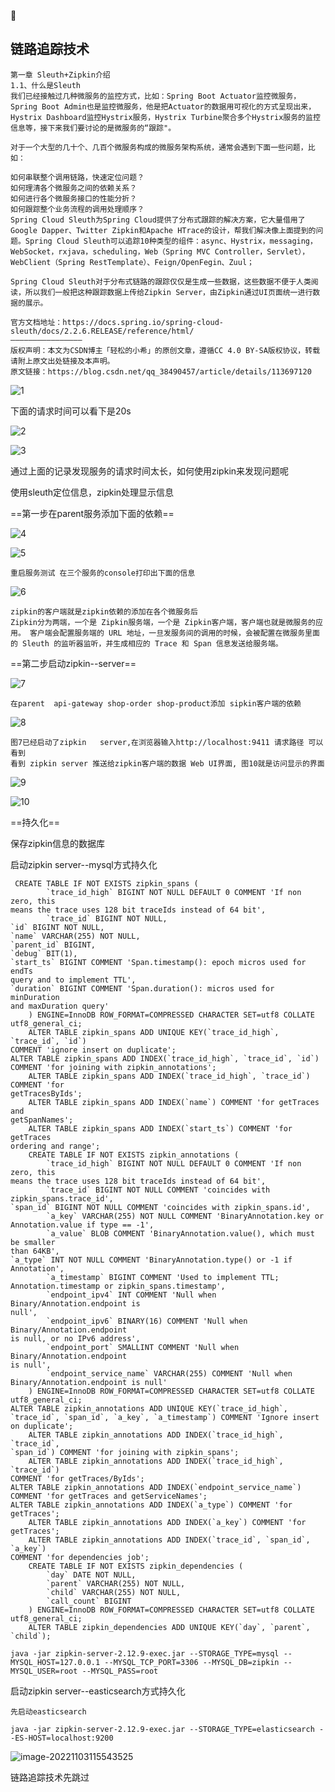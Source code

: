 :first_quarter_moon_with_face:

## 链路追踪技术

```
第一章 Sleuth+Zipkin介绍
1.1、什么是Sleuth
我们已经接触过几种微服务的监控方式，比如：Spring Boot Actuator监控微服务，Spring Boot Admin也是监控微服务，他是把Actuator的数据用可视化的方式呈现出来，Hystrix Dashboard监控Hystrix服务，Hystrix Turbine聚合多个Hystrix服务的监控信息等，接下来我们要讨论的是微服务的“跟踪"。

对于一个大型的几十个、几百个微服务构成的微服务架构系统，通常会遇到下面一些问题，比如：

如何串联整个调用链路，快速定位问题？
如何理清各个微服务之间的依赖关系？
如何进行各个微服务接口的性能分折？
如何跟踪整个业务流程的调用处理顺序？
Spring Cloud Sleuth为Spring Cloud提供了分布式跟踪的解决方案，它大量借用了Google Dapper、Twitter Zipkin和Apache HTrace的设计，帮我们解决像上面提到的问题。Spring Cloud Sleuth可以追踪10种类型的组件：async、Hystrix，messaging，WebSocket，rxjava，scheduling，Web（Spring MVC Controller，Servlet），WebClient（Spring RestTemplate）、Feign/OpenFegin、Zuul；

Spring Cloud Sleuth对于分布式链路的跟踪仅仅是生成一些数据，这些数据不便于人类阅读，所以我们一般把这种跟踪数据上传给Zipkin Server，由Zipkin通过UI页面统一进行数据的展示。

官方文档地址：https://docs.spring.io/spring-cloud-sleuth/docs/2.2.6.RELEASE/reference/html/
————————————————
版权声明：本文为CSDN博主「轻松的小希」的原创文章，遵循CC 4.0 BY-SA版权协议，转载请附上原文出处链接及本声明。
原文链接：https://blog.csdn.net/qq_38490457/article/details/113697120
```



![1](D:/音乐图片/typora图片/image-20220603230157643.png)

下面的请求时间可以看下是20s

![2](D:/音乐图片/typora图片/image-20220603230114749.png)



![3](D:/音乐图片/typora图片/image-20220603230056710.png)



通过上面的记录发现服务的请求时间太长，如何使用zipkin来发现问题呢

使用sleuth定位信息，zipkin处理显示信息

==第一步在parent服务添加下面的依赖==

![4](D:/音乐图片/typora图片/image-20220604003259776.png)

![5](D:/音乐图片/typora图片/image-20220604003355572.png)

```
重启服务测试 在三个服务的console打印出下面的信息
```

![6](D:/音乐图片/typora图片/image-20220603234345394.png)



```
zipkin的客户端就是zipkin依赖的添加在各个微服务后 
Zipkin分为两端，一个是 Zipkin服务端，一个是 Zipkin客户端，客户端也就是微服务的应用。 客户端会配置服务端的 URL 地址，一旦发服务间的调用的时候，会被配置在微服务里面的 Sleuth 的监听器监听，并生成相应的 Trace 和 Span 信息发送给服务端。
```

==第二步启动zipkin--server==

![7](D:/音乐图片/typora图片/image-20220604003641004.png)

```
在parent  api-gateway shop-order shop-product添加 sipkin客户端的依赖
```

![8](D:/音乐图片/typora图片/image-20220604003742570.png)

```
图7已经启动了zipkin   server,在浏览器输入http://localhost:9411 请求路径 可以看到
看到 zipkin server 推送给zipkin客户端的数据 Web UI界面, 图10就是访问显示的界面
```

![9](D:/音乐图片/typora图片/image-20220604003954167.png)

![10](D:/音乐图片/typora图片/image-20220604004032499.png)

==持久化==

保存zipkin信息的数据库

启动zipkin server--mysql方式持久化

```mysql
 CREATE TABLE IF NOT EXISTS zipkin_spans (
        `trace_id_high` BIGINT NOT NULL DEFAULT 0 COMMENT 'If non zero, this
means the trace uses 128 bit traceIds instead of 64 bit',
        `trace_id` BIGINT NOT NULL,
`id` BIGINT NOT NULL,
`name` VARCHAR(255) NOT NULL,
`parent_id` BIGINT,
`debug` BIT(1),
`start_ts` BIGINT COMMENT 'Span.timestamp(): epoch micros used for endTs
query and to implement TTL',
`duration` BIGINT COMMENT 'Span.duration(): micros used for minDuration
and maxDuration query'
    ) ENGINE=InnoDB ROW_FORMAT=COMPRESSED CHARACTER SET=utf8 COLLATE
utf8_general_ci;
    ALTER TABLE zipkin_spans ADD UNIQUE KEY(`trace_id_high`, `trace_id`, `id`)
COMMENT 'ignore insert on duplicate';
ALTER TABLE zipkin_spans ADD INDEX(`trace_id_high`, `trace_id`, `id`) COMMENT 'for joining with zipkin_annotations';
    ALTER TABLE zipkin_spans ADD INDEX(`trace_id_high`, `trace_id`) COMMENT 'for
getTracesByIds';
    ALTER TABLE zipkin_spans ADD INDEX(`name`) COMMENT 'for getTraces and
getSpanNames';
    ALTER TABLE zipkin_spans ADD INDEX(`start_ts`) COMMENT 'for getTraces
ordering and range';
    CREATE TABLE IF NOT EXISTS zipkin_annotations (
        `trace_id_high` BIGINT NOT NULL DEFAULT 0 COMMENT 'If non zero, this
means the trace uses 128 bit traceIds instead of 64 bit',
        `trace_id` BIGINT NOT NULL COMMENT 'coincides with
zipkin_spans.trace_id',
`span_id` BIGINT NOT NULL COMMENT 'coincides with zipkin_spans.id',
        `a_key` VARCHAR(255) NOT NULL COMMENT 'BinaryAnnotation.key or
Annotation.value if type == -1',
        `a_value` BLOB COMMENT 'BinaryAnnotation.value(), which must be smaller
than 64KB',
`a_type` INT NOT NULL COMMENT 'BinaryAnnotation.type() or -1 if
Annotation',
        `a_timestamp` BIGINT COMMENT 'Used to implement TTL;
Annotation.timestamp or zipkin_spans.timestamp',
        `endpoint_ipv4` INT COMMENT 'Null when Binary/Annotation.endpoint is
null',
        `endpoint_ipv6` BINARY(16) COMMENT 'Null when Binary/Annotation.endpoint
is null, or no IPv6 address',
        `endpoint_port` SMALLINT COMMENT 'Null when Binary/Annotation.endpoint
is null',
        `endpoint_service_name` VARCHAR(255) COMMENT 'Null when
Binary/Annotation.endpoint is null'
    ) ENGINE=InnoDB ROW_FORMAT=COMPRESSED CHARACTER SET=utf8 COLLATE
utf8_general_ci;
ALTER TABLE zipkin_annotations ADD UNIQUE KEY(`trace_id_high`, `trace_id`, `span_id`, `a_key`, `a_timestamp`) COMMENT 'Ignore insert on duplicate';
    ALTER TABLE zipkin_annotations ADD INDEX(`trace_id_high`, `trace_id`,
`span_id`) COMMENT 'for joining with zipkin_spans';
    ALTER TABLE zipkin_annotations ADD INDEX(`trace_id_high`, `trace_id`)
COMMENT 'for getTraces/ByIds';
ALTER TABLE zipkin_annotations ADD INDEX(`endpoint_service_name`) COMMENT 'for getTraces and getServiceNames';
ALTER TABLE zipkin_annotations ADD INDEX(`a_type`) COMMENT 'for getTraces';
    ALTER TABLE zipkin_annotations ADD INDEX(`a_key`) COMMENT 'for getTraces';
    ALTER TABLE zipkin_annotations ADD INDEX(`trace_id`, `span_id`, `a_key`)
COMMENT 'for dependencies job';
    CREATE TABLE IF NOT EXISTS zipkin_dependencies (
        `day` DATE NOT NULL,
        `parent` VARCHAR(255) NOT NULL,
        `child` VARCHAR(255) NOT NULL,
        `call_count` BIGINT
    ) ENGINE=InnoDB ROW_FORMAT=COMPRESSED CHARACTER SET=utf8 COLLATE
utf8_general_ci;
    ALTER TABLE zipkin_dependencies ADD UNIQUE KEY(`day`, `parent`, `child`);
```





```
java -jar zipkin-server-2.12.9-exec.jar --STORAGE_TYPE=mysql --MYSQL_HOST=127.0.0.1 --MYSQL_TCP_PORT=3306 --MYSQL_DB=zipkin --MYSQL_USER=root --MYSQL_PASS=root
```

启动zipkin server--easticsearch方式持久化

```
先启动easticsearch
```



```
java -jar zipkin-server-2.12.9-exec.jar --STORAGE_TYPE=elasticsearch --ES-HOST=localhost:9200
```





![image-20221103115543525](D:\音乐图片\typora图片\image-20221103115543525.png)

链路追踪技术先跳过



## 

